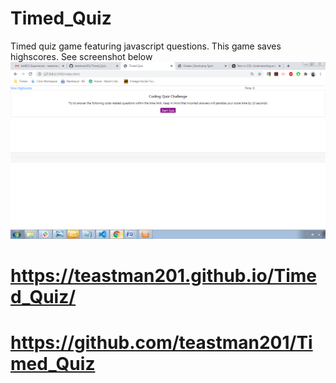 # Timed_Quiz
Timed quiz game featuring javascript questions. 
This game saves highscores.
See screenshot below
<img src="./assets/image.png" alt="desktop screenshot of timed quiz game.">
# https://teastman201.github.io/Timed_Quiz/
# https://github.com/teastman201/Timed_Quiz
